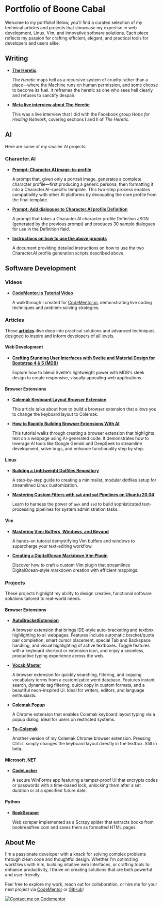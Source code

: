 # Portfolio of Boone Cabal

Welcome to my portfolio! Below, you'll find a curated selection of my technical articles and projects that showcase my expertise in web development, Linux, Vim, and innovative software solutions. Each piece reflects my passion for crafting efficient, elegant, and practical tools for developers and users alike.

## Writing

- **[The Heretic](https://1drv.ms/w/c/99c6e78ef02d9381/EU-DtYI3IGJAgEuF1lKSipABf_QQoHs2_oRBBroKNIBJsQ?e=i96YBL)**  

  *The Heretic* maps hell as a recursive system of cruelty rather than a place--where the Machine runs on human permission, and some choose to become its fuel. It reframes the heretic as one who sees hell clearly and refuses to sanctify despair.

- **[Meta live interview about The Heretic](https://www.facebook.com/groups/hopeforhealingnetwork/permalink/1222742602670094/)**  

  This was a live interview that I did with the Facebook group *Hope for Healing Network*, covering sections I and II of *The Heretic*.

## AI

Here are some of my smaller AI projects.

### Character.AI

- **[Prompt: Character.AI image-to-profile](https://1drv.ms/t/c/99c6e78ef02d9381/Ec73vM9r8EdMgjFb87FtlqsB7-izXkwwH8hvw1kjaa2YPA?e=h7FJzk)**

  A prompt that, given only a portrait image, generates a complete character profile—first producing a generic persona, then formatting it into a Character.AI-specific template. This two-step process enables compatibility with other AI platforms by decoupling the core profile from the final template.

- **[Prompt: Add dialogues to Character.AI profile Definition](https://1drv.ms/t/c/99c6e78ef02d9381/EVh6UIzIYzBFpJ7Or-_mpLUBbPkP0GN1rB8eYi2oQknqEQ?e=CicsZm)**

  A prompt that takes a Character.AI character profile Definition JSON (generated by the previous prompt) and produces 30 sample dialogues for use in the Definition field.

- **[Instructions on how to use the above prompts](https://onedrive.live.com/:w:/g/personal/99C6E78EF02D9381/EWdaBT6PeXpAiMkUN8_b3nUBpMij-CvtUv_SaaDfbME5Qw?resid=99C6E78EF02D9381!s3e055a67798f407a88c91437cfdbde75&ithint=file%2Cdocx&e=ruMFVf&migratedtospo=true&redeem=aHR0cHM6Ly8xZHJ2Lm1zL3cvYy85OWM2ZTc4ZWYwMmQ5MzgxL0VXZGFCVDZQZVhwQWlNa1VOOF9iM25VQnBNaWotQ3Z0VXZfU2FhRGZiTUU1UXc_ZT1ydU1GVmY)**

  A document providing detailed instructions on how to use the two Character.AI profile generation scripts described above.
  
## Software Development

### Videos

- **[CodeMentor.io Tutorial Video](https://youtu.be/Fdp2eefdvEs?si=s4MlpyCY_9wbNzoU)**  

  A walkthrough I created for [CodeMentor.io](https://codementor.io), demonstrating live coding techniques and problem-solving strategies.

### Articles

These **[articles](https://dev.to/boonecabaldev)** dive deep into practical solutions and advanced techniques, designed to inspire and inform developers of all levels.

#### Web Development

- **[Crafting Stunning User Interfaces with Svelte and Material Design for Bootstrap 4 & 5 (MDB)](https://dev.to/boonecabal/creating-beautiful-user-interfaces-with-material-design-for-bootstrap-4-5-mdb-1lch)**  
  
  Explore how to blend Svelte's lightweight power with MDB's sleek design to create responsive, visually appealing web applications.

#### Browser Extensions

- **[Colemak Keyboard Layout Browser Extension](https://dev.to/boonecabal/changing-keyboard-layouts-lets-build-a-browser-extension-5ca6)**
  
  This article talks about how to build a browser extension that allows you to change the keyboard layout to Colemak.

- **[How to Rapidly Building Browser Extensions With AI](https://dev.to/boonecabal/how-to-rapidly-build-browser-extensions-with-ai-1ml6)**  

  This tutorial walks through creating a browser extension that highlights text on a webpage using AI-generated code. It demonstrates how to leverage AI tools like Google Gemini and DeepSeek to streamline development, solve bugs, and enhance functionality step by step.

#### Linux

- **[Building a Lightweight Dotfiles Repository](https://dev.to/boonecabal/how-to-create-a-lightweight-dotfiles-repository-28dh)**  
  
  A step-by-step guide to creating a minimalist, modular dotfiles setup for streamlined Linux customization.
  
- **[Mastering Custom Filters with `awk` and `sed` Pipelines on Ubuntu 20.04](https://dev.to/boonecabal/how-to-build-custom-filters-with-awk-and-sed-pipelines-on-ubuntu-2004-49ng)**

  Learn to harness the power of `awk` and `sed` to build sophisticated text-processing pipelines for system administration tasks.

#### Vim

- **[Mastering Vim: Buffers, Windows, and Beyond](https://dev.to/boonecabal/mastering-vim-buffers-windows-and-your-text-editing-arsenal-28ai)**  

  A hands-on tutorial demystifying Vim buffers and windows to supercharge your text-editing workflow.

- **[Creating a DigitalOcean Markdown Vim Plugin](https://dev.to/boonecabal/how-to-make-digitalocean-markdown-vim-plugin-3cja)**
  
  Discover how to craft a custom Vim plugin that streamlines DigitalOcean-style markdown creation with efficient mappings.

### Projects

These projects highlight my ability to design creative, functional software solutions tailored to real-world needs.

#### Browser Extensions

- **[AutoBracketExtension](https://github.com/boonecabaldev/AutoBracketExtension)**  

  A browser extension that brings IDE-style auto-bracketing and textbox highlighting to all webpages. Features include automatic bracket/quote pair completion, smart cursor placement, special Tab and Backspace handling, and visual highlighting of active textboxes. Toggle features with a keyboard shortcut or extension icon, and enjoy a seamless, productive typing experience across the web.

- **[Vocab Master](https://github.com/boonecabaldev/VocabCatalogViewer)**
  
  A browser extension for quickly searching, filtering, and copying vocabulary terms from a customizable word database. Features instant search, dynamic tag filtering, quick copy in custom formats, and a beautiful neon-inspired UI. Ideal for writers, editors, and language enthusiasts.

- **[Colemak Popup](https://github.com/boonecabaldev/Colemak-Popup)**  
  
  A Chrome extension that enables Colemak keyboard layout typing via a popup dialog, ideal for users on restricted systems.

- **[To-Colemak](https://github.com/boonecabaldev/To-Colemak)**  

  Another version of my Colemak Chrome browser extension. Pressing Ctrl+L simply changes the keyboard layout directly in the textbox. Still in beta.

#### Microsoft .NET

- **[CodeLocker](https://github.com/boonecabaldev/CodeLocker)**  

  A secure WinForms app featuring a tamper-proof UI that encrypts codes or passwords with a time-based lock, unlocking them after a set duration or at a specified future date.

#### Python

- **[BookScraper](https://github.com/boonecabaldev/BookScraper)**  

  Web scraper implemented as a Scrapy spider that extracts books from bookreadfree.com and saves them as formatted HTML pages.

## About Me

I'm a passionate developer with a knack for solving complex problems through clean code and thoughtful design. Whether I'm optimizing workflows with Vim, building intuitive web interfaces, or crafting tools to enhance productivity, I thrive on creating solutions that are both powerful and user-friendly.

Feel free to explore my work, reach out for collaboration, or hire me for your next project via [CodeMentor](https://codementor.io) or [GitHub](https://github.com/boonecabaldev)!

[![Contact me on Codementor](https://www.codementor.io/m-badges/boonecabal/im-a-cm-g.svg)](https://www.codementor.io/@boonecabal?refer=badge)
